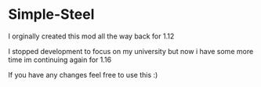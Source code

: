 # Simple-Steel

I orginally created this mod all the way back for 1.12

I stopped development to focus on my university but now i have some more time im continuing again for 1.16

If you have any changes feel free to use this :)
